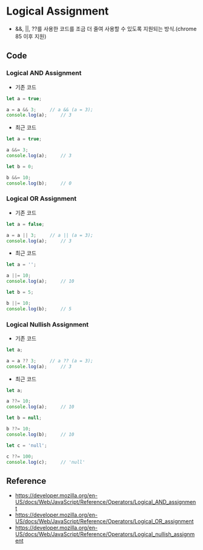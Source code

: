 Logical Assignment
========================
- &&, ||, ??를 사용한 코드를 조금 더 줄여 사용할 수 있도록 지원되는 방식.(chrome 85 이후 지원)


Code
------------------------
### Logical AND Assignment
* 기존 코드
``` javascript
let a = true;

a = a && 3;     // a && (a = 3);
console.log(a);     // 3
```

* 최근 코드
``` javascript
let a = true;

a &&= 3;
console.log(a);     // 3

let b = 0;

b &&= 10;
console.log(b);     // 0
```

### Logical OR Assignment
* 기존 코드
``` javascript
let a = false;

a = a || 3;     // a || (a = 3);
console.log(a);     // 3
```

* 최근 코드
``` javascript
let a = '';

a ||= 10;
console.log(a);     // 10

let b = 5;

b ||= 10;
console.log(b);     // 5
```

### Logical Nullish Assignment
* 기존 코드
``` javascript
let a;

a = a ?? 3;     // a ?? (a = 3);
console.log(a);     // 3
```

* 최근 코드
``` javascript
let a;

a ??= 10;
console.log(a);     // 10

let b = null;

b ??= 10;
console.log(b);     // 10

let c = 'null';

c ??= 100;
console.log(c);     // 'null'
```

Reference
------------------------
- https://developer.mozilla.org/en-US/docs/Web/JavaScript/Reference/Operators/Logical_AND_assignment
- https://developer.mozilla.org/en-US/docs/Web/JavaScript/Reference/Operators/Logical_OR_assignment
- https://developer.mozilla.org/en-US/docs/Web/JavaScript/Reference/Operators/Logical_nullish_assignment